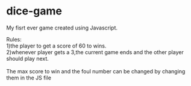 # dice-game

My fisrt ever game created using Javascript.

Rules:<br>
   1)the player to get a score of 60 to wins.<br>
   2)whenever player gets a 3,the current game ends and the other player should play next.
   <br><br>
The max score to win and the foul number can be changed by changing them in the JS file
